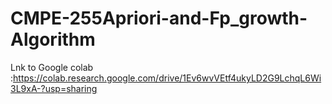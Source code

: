 # CMPE-255Apriori-and-Fp_growth-Algorithm

Lnk to Google colab :https://colab.research.google.com/drive/1Ev6wvVEtf4ukyLD2G9LchqL6Wi3L9xA-?usp=sharing

